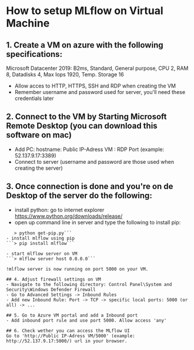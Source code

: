 # How to setup MLflow on Virtual Machine 

## 1. Create a VM on azure with the following specifications:
Microsoft Datacenter 2019: B2ms, Standard, General purpose, CPU 2, RAM 8, Datadisks 4, Max Iops 1920, Temp. Storage 16
- Allow acces to HTTP, HTTPS, SSH and RDP when creating the VM
- Remember username and password used for server, you'll need these credentials later

## 2. Connect to the VM by Starting Microsoft Remote Desktop (you can download this software on mac)
- Add PC: hostname: Public IP-Adress VM : RDP Port (example: 52.137.9.17:3389)
- Connect to server (username and password are those used when creating the server)

## 3. Once connection is done and you're on de Desktop of the server do the following:
- install python: go to internet explorer https://www.python.org/downloads/release/
- open up command line in server and type the following to install pip: 
```> curl https://bootstrap.pypa.io/get-pip.py -o get-pip.py
   > python get-pip.py```
- install mlflow using pip
```> pip install mlflow```

- start mlflow server on VM
```> mlflow server host 0.0.0.0```

!mlflow server is now running on port 5000 on your VM.

## 4. Adjust firewall settings on VM
- Navigate to the following directory: Control Panel\System and Security\Windows Defender Firewall
- Go to Advanced Settings -> Inbound Rules
- Add new Inbound Rule: Port -> TCP -> specific local ports: 5000 (or all) -> ... 

## 5. Go to Azure VM portal and add a Inbound port
- Add inbound port rule and use port 5000. Allow access 'any'

## 6. Check wether you can access the MLflow UI
Go to 'http://Public IP-Adress VM/5000' (example: http://52.137.9.17:5000/) url in your browser. 





